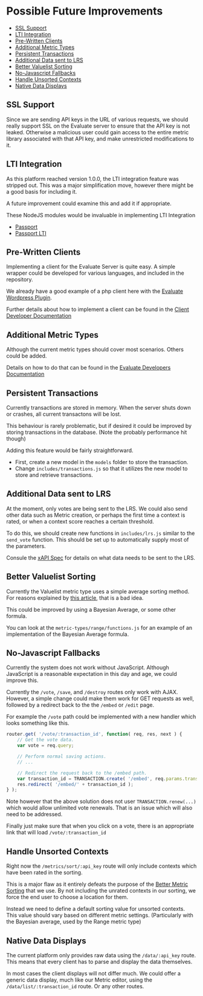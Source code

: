 # Possible Future Improvements

- [SSL Support](#ssl-support)
- [LTI Integration](#lti-integration)
- [Pre-Written Clients](#pre-written-clients)
- [Additional Metric Types](#additional-metric-types)
- [Persistent Transactions](#persistent-transactions)
- [Additional Data sent to LRS](#additional-data-sent-to-lrs)
- [Better Valuelist Sorting](#better-valuelist-sorting)
- [No-Javascript Fallbacks](#no-javascript-fallbacks)
- [Handle Unsorted Contexts](#handle-unsorted-contexts)
- [Native Data Displays](#native-data-displays)

## SSL Support

Since we are sending API keys in the URL of various requests, we should really support SSL on the Evaluate server to ensure that the API key is not leaked. Otherwise a malicious user could gain access to the entire metric library associated with that API key, and make unrestricted modifications to it.

## LTI Integration
As this platform reached version 1.0.0, the LTI integration feature was stripped out. This was a major simplification move, however there might be a good basis for including it.

A future improvement could examine this and add it if appropriate.

These NodeJS modules would be invaluable in implementing LTI Integration
 * [Passport](https://www.npmjs.com/package/passport)
 * [Passport LTI](https://www.npmjs.com/package/passport-lti)

## Pre-Written Clients
Implementing a client for the Evaluate Server is quite easy. A simple wrapper could be developed for various languages, and included in the repository.

We already have a good example of a php client here with the [Evaluate Wordpress Plugin](https://github.com/ubc/EvaluatePlugin/blob/master/includes/class-evaluate-connector.php).

Further details about how to implement a client can be found in the [Client Developer Documentation](./Developers.md)

## Additional Metric Types
Although the current metric types should cover most scenarios. Others could be added.

Details on how to do that can be found in the [Evaluate Developers Documentation](./Maintainers.md#adding-a-new-metric-type)

## Persistent Transactions
Currently transactions are stored in memory. When the server shuts down or crashes, all current transactons will be lost.

This behaviour is rarely problematic, but if desired it could be improved by storing transactions in the database. (Note the probably performance hit though)

Adding this feature would be fairly straightforward.
 * First, create a new model in the `models` folder to store the transaction.
 * Change `includes/transactions.js` so that it utilizes the new model to store and retrieve transactions.

## Additional Data sent to LRS
At the moment, only votes are being sent to the LRS. We could also send other data such as Metric creation, or perhaps the first time a context is rated, or when a context score reaches a certain threshold.

To do this, we should create new functions in `includes/lrs.js` similar to the `send_vote` function. This should be set up to automatically supply most of the parameters.

Consule the [xAPI Spec](https://github.com/adlnet/xAPI-Spec/blob/master/xAPI.md) for details on what data needs to be sent to the LRS.

## Better Valuelist Sorting

Currently the Valuelist metric type uses a simple average sorting method. For reasons explained by [this article](http://www.evanmiller.org/how-not-to-sort-by-average-rating.html), that is a bad idea.

This could be improved by using a Bayesian Average, or some other formula.

You can look at the `metric-types/range/functions.js` for an example of an implementation of the Bayesian Average formula.

## No-Javascript Fallbacks

Currently the system does not work without JavaScript. Although JavaScript is a reasonable expectation in this day and age, we could improve this.

Currently the `/vote`, `/save`, and `/destroy` routes only work with AJAX. However, a simple change could make them work for GET requests as well, followed by a redirect back to the the `/embed` or `/edit` page.

For example the `/vote` path could be implemented with a new handler which looks something like this.
```javascript
router.get( '/vote/:transaction_id', function( req, res, next ) {
	// Get the vote data.
	var vote = req.query;

	// Perform normal saving actions.
	// ...

	// Redirect the request back to the /embed path.
	var transaction_id = TRANSACTION.create( '/embed', req.params.transaction );
	res.redirect( '/embed/' + transaction_id );
} );
```

Note however that the above solution does not user `TRANSACTION.renew(...)` which would allow unlimited vote renewals. That is an issue which will also need to be addressed.

Finally just make sure that when you click on a vote, there is an appropriate link that will load `/vote/:transaction_id` 

## Handle Unsorted Contexts

Right now the `/metrics/sort/:api_key` route will only include contexts which have been rated in the sorting.

This is a major flaw as it entirely defeats the purpose of the [Better Metric Sorting](./Maintainers.md#metric-sorting) that we use. By not including the unrated contexts in our sorting, we force the end user to choose a location for them.

Instead we need to define a default sorting value for unsorted contexts. This value should vary based on different metric settings. (Particularly with the Bayesian average, used by the Range metric type)

## Native Data Displays

The current platform only provides raw data using the `/data/:api_key` route. This means that every client has to parse and display the data themselves.

In most cases the client displays will not differ much. We could offer a generic data display, much like our Metric editor, using the `/data/list/:transaction_id` route. Or any other routes.
